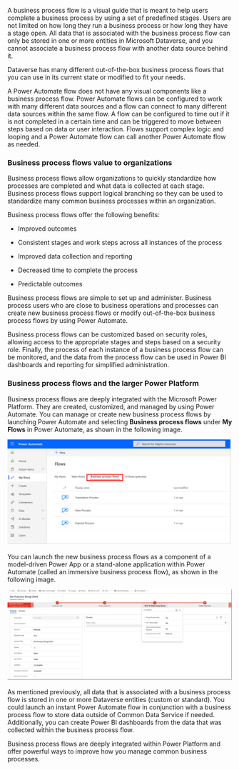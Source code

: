 A business process flow is a visual guide that is meant to help users
complete a business process by using a set of predefined stages. Users are
not limited on how long they run a business process or how long they have
a stage open. All data that is associated with the
business process flow can only be stored in one or more entities in
Microsoft Dataverse, and you cannot associate a business process flow
with another data source behind it.

Dataverse has many different out-of-the-box business process
flows that you can use in its current state or modified to fit your needs.

A Power Automate flow does not have any visual components like a
business process flow. Power Automate flows can be configured to work
with many different data sources and a flow can connect to many
different data sources within the same flow. A flow can be configured to
time out if it is not completed in a certain time and can be triggered to
move between steps based on data or user interaction. Flows support
complex logic and looping and a Power Automate flow can call
another Power Automate flow as needed.

### Business process flows value to organizations

Business process flows allow organizations to quickly standardize how
processes are completed and what data is collected at each stage. Business
process flows support logical branching so they can be used to standardize
many common business processes within an organization.

Business process flows offer the following benefits:

- Improved outcomes

- Consistent stages and work steps across all instances of the process

- Improved data collection and reporting

- Decreased time to complete the process

- Predictable outcomes

Business process flows are simple to set up and administer. Business
process users who are close to business operations and processes can
create new business process flows or modify out-of-the-box business
process flows by using Power Automate.

Business process flows can be customized based on security roles,
allowing access to the appropriate stages and steps based on a
security role. Finally, the process of each instance of a business
process flow can be monitored, and the data from the process flow can
be used in Power BI dashboards and reporting for simplified administration.

### Business process flows and the larger Power Platform

Business process flows are deeply integrated with the Microsoft Power
Platform. They are created, customized, and managed by using Power
Automate. You can manage or create new business process flows by
launching Power Automate and selecting **Business process flows** under
**My Flows** in Power Automate, as shown in the following image.

![Screenshot of Power Automate Flows page with the Business process flows tab selected and highlighted.](../media/power-automate-my-flows-business-process-flows.png)

You can launch the new business process flows as a component of a model-driven Power App or a stand-alone
application within Power Automate (called an immersive business process flow), as shown in the following image.

![Screenshot of Power Automate immersive business process flow.](../media/immersive-business-process-flow.png)

As mentioned previously, all data that is associated with a business process
flow is stored in one or more Dataverse entities (custom or
standard). You could launch an instant Power Automate flow in
conjunction with a business process flow to store data outside of Common
Data Service if needed. Additionally, you can create Power BI
dashboards from the data that was collected within the business process flow.

Business process flows are deeply integrated
within Power Platform and offer powerful ways to
improve how you manage common business processes.
